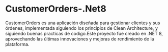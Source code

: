 # CustomerOrders-.Net8
CustomerOrders es una aplicación diseñada para gestionar clientes y  sus órdenes, implementada siguiendo los principios de Clean Architecture, y siguiendo buenas practicas de codigo.Este proyecto fue creado en .NET 8, aprovechando las últimas innovaciones y mejoras de rendimiento de la plataforma.
